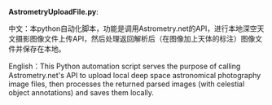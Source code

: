 **AstrometryUploadFile.py**:

中文：本python自动化脚本，功能是调用Astrometry.net的API，进行本地深空天文摄影图像文件上传API，然后处理返回解析后（在图像加上天体的标注）图像文件并保存在本地。

English：This Python automation script serves the purpose of calling Astrometry.net's API to upload local deep space astronomical photography image files, then processes the returned parsed images (with celestial object annotations) and saves them locally.
